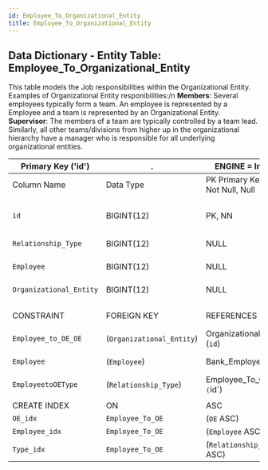 ```yaml
---
id: Employee_To_Organizational_Entity
title: Employee_To_Organizational_Entity
---
```


## Data Dictionary - Entity Table: Employee_To_Organizational_Entity

This table models the Job responsibilities within the Organizational Entity. 
Examples of Organizational Entity responibilities:/n
**Members**: Several employees typically form a team. An employee is represented by a Employee and a team is represented by an Organizational Entity.
**Supervisor**: The members of a team are typically controlled by a team lead. Similarly, all other teams/divisions from higher up in the 
organizational hierarchy have a manager who is responsible for all underlying organizational entities.

| Primary Key ('id')|.|ENGINE = InnoDB|.|.|
|---|---|---|---|---|
|Column Name|Data Type|PK Primary Key, NN-Not Null, Null|Example|Comments|
||
|`id`|BIGINT(12)|PK, NN|1|PrimaryKey-ID, Not Null (auto creates)|
|`Relationship_Type`|BIGINT(12)|NULL|1|Relationship_type id|
|`Employee`|BIGINT(12)|NULL|1|Employee id from Employee table|
|`Organizational_Entity`|BIGINT(12)|NULL|1|Organizational entity id|
||
|CONSTRAINT|FOREIGN KEY|REFERENCES|ON DELETE|ON UPDATE|
|`Employee_to_OE_OE`|(`Organizational_Entity`)|Organizational_Entitiy (`id`)|NO ACTION|NO ACTION|
|`Employee`|(`Employee`)| Bank_Employee` (`id`)| NO ACTION|NO ACTION|
|`EmployeetoOEType`|(`Relationship_Type`)| Employee_To_OE_Type` (`id`)| NO ACTION|NO ACTION|
||
|CREATE INDEX|ON|ASC|VISABLE|.|
|`OE_idx`|`Employee_To_OE`|(`OE` ASC)|VISIBLE|.|
|`Employee_idx`|`Employee_To_OE`|(`Employee` ASC)|VISIBLE|.|
|`Type_idx`|`Employee_To_OE`|(`Relationship_Type` ASC)|VISIBLE|.|
